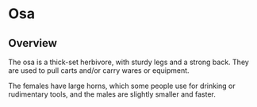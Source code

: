 # Osa

## Overview
The osa is a thick-set herbivore, with sturdy legs and a strong back. They are used to pull carts and/or carry wares or equipment. 

The females have large horns, which some people use for drinking or rudimentary tools, and the males are slightly smaller and faster.